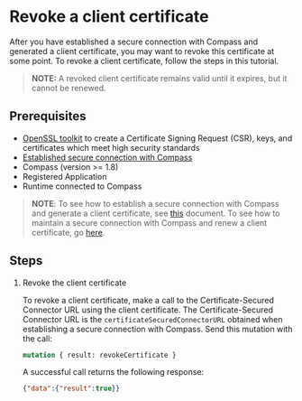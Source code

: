 # Revoke a client certificate

After you have established a secure connection with Compass and generated a client certificate, you may want to revoke this certificate at some point. To revoke a client certificate, follow the steps in this tutorial.

> **NOTE:** A revoked client certificate remains valid until it expires, but it cannot be renewed.

## Prerequisites

- [OpenSSL toolkit](https://www.openssl.org/docs/man1.0.2/apps/openssl.html) to create a Certificate Signing Request (CSR), keys, and certificates which meet high security standards
- [Established secure connection with Compass](08-01-establish-secure-connection-with-compass.md)
- Compass (version >= 1.8)
- Registered Application
- Runtime connected to Compass

> **NOTE**: To see how to establish a secure connection with Compass and generate a client certificate, see [this](08-01-establish-secure-connection-with-compass.md) document. To see how to maintain a secure connection with Compass and renew a client certificate, go [here](08-02-maintain-secure-connection-with-compass.md).
<!--- TODO: link in the note above --->

## Steps

1. Revoke the client certificate

    To revoke a client certificate, make a call to the Certificate-Secured Connector URL using the client certificate. 
    The Certificate-Secured Connector URL is the `certificateSecuredConnectorURL` obtained when establishing a secure connection with Compass.
    Send this mutation with the call:
    
    ```graphql
    mutation { result: revokeCertificate }
    ``` 

    A successful call returns the following response:
    
    ```json
    {"data":{"result":true}}
    ```
